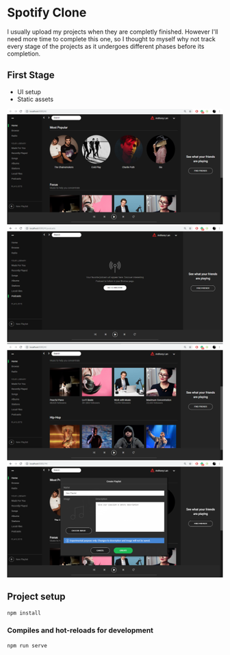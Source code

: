 # Spotify Clone

I usually upload my projects when they are completly finished. However I'll need more time to complete this one, so I thought to myself why not track every stage of the projects as it undergoes different phases before its completion.

## First Stage

* UI setup
* Static assets


![Screenshot 1](screenshots/shot1.png)
![Screenshot 2](screenshots/shot2.png)
![Screenshot 3](screenshots/shot3.png)
![Screenshot 4](screenshots/shot4.png)



## Project setup
```
npm install
```

### Compiles and hot-reloads for development
```
npm run serve
```


